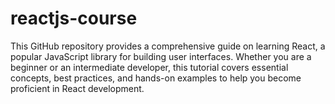 # reactjs-course
This GitHub repository provides a comprehensive guide on learning React, a popular JavaScript library for building user interfaces. Whether you are a beginner or an intermediate developer, this tutorial covers essential concepts, best practices, and hands-on examples to help you become proficient in React development.
